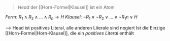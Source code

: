 > _Head_ der [[Horn-Formel|Klausel]] ist ein Atom

_Form_: $R_{1} \land R_{2} \land ... \land R_{n} \rightarrow H$
_Klausel_: $\lnot R_{1} \lor \lnot R_{2} \lor ... \lor \lnot R_{1}n \lor H$

--> Head ist positives Literal, alle anderen Literale sind negiert
Ist die Einzige [[Horn-Formel|Horn-Klausel]], die ein _positives Literal_ enthält